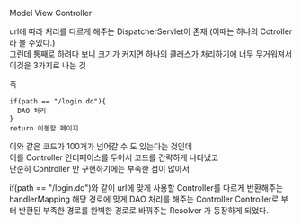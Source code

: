 Model
View
Controller

url에 따라 처리를 다르게 해주는 DispatcherServlet이 존재 (이때는 하나의 Cotroller라 볼 수있다.)    
그런데 통째로 하려다 보니 크기가 커지면 하나의 클래스가 처리하기에 너무 무거워져서 이것을 3가지로 나눈 것  

즉 
```
if(path == "/login.do"){
  DAO 처리
}
return 이동할 페이지
```
이와 같은 코드가 100개가 넘어갈 수 도 있는다는 것인데   
이를 Controller 인터페이스를 두어서 코드를 간략하게 나타냈고  
단순히 Controller 만 구현하기에는 부족한 점이 많아서   

if(path == "/login.do")와 같이 url에 맞게 사용할 Controller를 다르게 반환해주는 handlerMapping
해당 경로에 맞게 DAO 처리를 해주는 Controller
Controller로 부터 반환된 부족한 경로를 완벽한 경로로 바꿔주는 Resolver 가 등장하게 되었다.  





